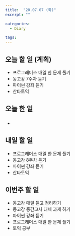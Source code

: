 ```yaml
---
title:  "20.07.07 (화)"
excerpt: ""

categories:
  - Diary

tags:
---
```


## 오늘 할 일 (계획)

- 프로그래머스 매일 한 문제 풀기
- 동고강 7주차 듣기
- 파이썬 강좌 듣기
- 산타토익

## 오늘 한 일

- ##### 


## 내일 할 일

- 프로그래머스 매일 한 문제 풀기
- 동고강 8주차 듣기
- 파이썬 강좌 듣기
- 산타토익

## 이번주 할 일

- 동고강 매일 듣고 정리하기
- 동고강 중간고사 대체 과제 하기
- 파이썬 강좌 듣기
- 프로그래머스 매일 한 문제 풀기
- 토익 공부
